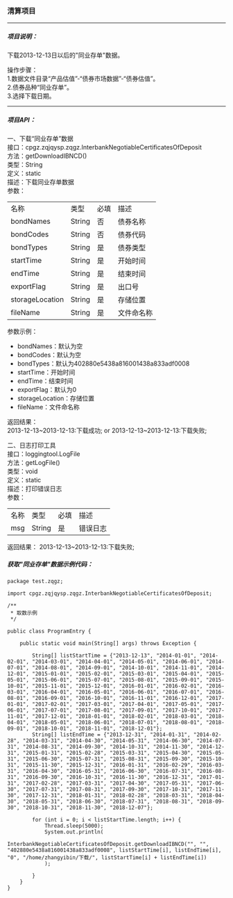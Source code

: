 ### 清算项目
----

##### 项目说明：
下载2013-12-13日以后的"同业存单"数据。<br>

操作步骤：<br>
1.数据文件目录“产品估值”-“债券市场数据”-“债券估值”。<br>
2.债券品种“同业存单”。<br>
3.选择下载日期。<br>

----

##### 项目API：

一、下载“同业存单”数据<br>
接口：cpgz.zqjqysp.zqgz.InterbankNegotiableCertificatesOfDeposit<br>
方法：getDownloadIBNCD()<br>
类型：String<br>
定义：static<br>
描述：下载同业存单数据<br>
参数：
<table>
<tr>
    <td>名称</td>
    <td>类型</td>
    <td>必填</td>
    <td>描述</td>
</tr>

<tr>
    <td>bondNames</td>
    <td>String</td>
    <td>否</td>
    <td>债券名称</td>
</tr>

<tr>
    <td>bondCodes</td>
    <td>String</td>
    <td>否</td>
    <td>债券代码</td>
</tr>

<tr>
    <td>bondTypes</td>
    <td>String</td>
    <td>是</td>
    <td>债券类型</td>
</tr>

<tr>
    <td>startTime</td>
    <td>String</td>
    <td>是</td>
    <td>开始时间</td>
</tr>

<tr>
    <td>endTime</td>
    <td>String</td>
    <td>是</td>
    <td>结束时间</td>
</tr>

<tr>
    <td>exportFlag</td>
    <td>String</td>
    <td>是</td>
    <td>出口号</td>
</tr>

<tr>
    <td>storageLocation</td>
    <td>String</td>
    <td>是</td>
    <td>存储位置</td>
</tr>

<tr>
    <td>fileName</td>
    <td>String</td>
    <td>是</td>
    <td>文件命名称</td>
</tr>

</table>

参数示例：<br>
*  bondNames：默认为空
*  bondCodes：默认为空
*  bondTypes：默认为402880e5438a816001438a833adf0008
*  startTime：开始时间
*  endTime：结束时间
*  exportFlag：默认为0
*  storageLocation：存储位置
*  fileName：文件命名称


返回结果：<br>
2013-12-13~2013-12-13:下载成功; or 2013-12-13~2013-12-13:下载失败;


二、日志打印工具<br>
接口：loggingtool.LogFile<br>
方法：getLogFile()<br>
类型：void<br>
定义：static<br>
描述：打印错误日志<br>
参数：
<table>

<tr>
    <td>名称</td>
    <td>类型</td>
    <td>必填</td>
    <td>描述</td>
</tr>

<tr>
    <td>msg</td>
    <td>String</td>
    <td>是</td>
    <td>错误日志</td>
</tr>

</table>

返回结果： 2013-12-13~2013-12-13:下载失败;

##### 获取"同业存单"数据示例代码：

    package test.zqgz;

    import cpgz.zqjqysp.zqgz.InterbankNegotiableCertificatesOfDeposit;

    /**
     * 取数示例
     */

    public class ProgramEntry {

        public static void main(String[] args) throws Exception {

            String[] listStartTime = {"2013-12-13", "2014-01-01", "2014-02-01", "2014-03-01", "2014-04-01", "2014-05-01", "2014-06-01", "2014-07-01", "2014-08-01", "2014-09-01", "2014-10-01", "2014-11-01", "2014-12-01", "2015-01-01", "2015-02-01", "2015-03-01", "2015-04-01", "2015-05-01", "2015-06-01", "2015-07-01", "2015-08-01", "2015-09-01", "2015-10-01", "2015-11-01", "2015-12-01", "2016-01-01", "2016-02-01", "2016-03-01", "2016-04-01", "2016-05-01", "2016-06-01", "2016-07-01", "2016-08-01", "2016-09-01", "2016-10-01", "2016-11-01", "2016-12-01", "2017-01-01", "2017-02-01", "2017-03-01", "2017-04-01", "2017-05-01", "2017-06-01", "2017-07-01", "2017-08-01", "2017-09-01", "2017-10-01", "2017-11-01", "2017-12-01", "2018-01-01", "2018-02-01", "2018-03-01", "2018-04-01", "2018-05-01", "2018-06-01", "2018-07-01", "2018-08-01", "2018-09-01", "2018-10-01", "2018-11-01", "2018-12-01"};
            String[] listEndTime = {"2013-12-31", "2014-01-31", "2014-02-28", "2014-03-31", "2014-04-30", "2014-05-31", "2014-06-30", "2014-07-31", "2014-08-31", "2014-09-30", "2014-10-31", "2014-11-30", "2014-12-31", "2015-01-31", "2015-02-28", "2015-03-31", "2015-04-30", "2015-05-31", "2015-06-30", "2015-07-31", "2015-08-31", "2015-09-30", "2015-10-31", "2015-11-30", "2015-12-31", "2016-01-31", "2016-02-29", "2016-03-31", "2016-04-30", "2016-05-31", "2016-06-30", "2016-07-31", "2016-08-31", "2016-09-30", "2016-10-31", "2016-11-30", "2016-12-31", "2017-01-31", "2017-02-28", "2017-03-31", "2017-04-30", "2017-05-31", "2017-06-30", "2017-07-31", "2017-08-31", "2017-09-30", "2017-10-31", "2017-11-30", "2017-12-31", "2018-01-31", "2018-02-28", "2018-03-31", "2018-04-30", "2018-05-31", "2018-06-30", "2018-07-31", "2018-08-31", "2018-09-30", "2018-10-31", "2018-11-30", "2018-12-07"};

            for (int i = 0; i < listStartTime.length; i++) {
                Thread.sleep(5000);
                System.out.println(
                        InterbankNegotiableCertificatesOfDeposit.getDownloadIBNCD("", "", "402880e5438a816001438a833adf0008", listStartTime[i], listEndTime[i], "0", "/home/zhangyibin/下载/", listStartTime[i] + listEndTime[i])
                );

            }
        }
    }


